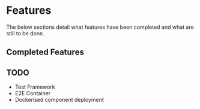 # Features

The below sections detail what features have been completed and what are still to be done.

## Completed Features

## TODO

- Test Framework
- E2E Container
- Dockerised component deployment
